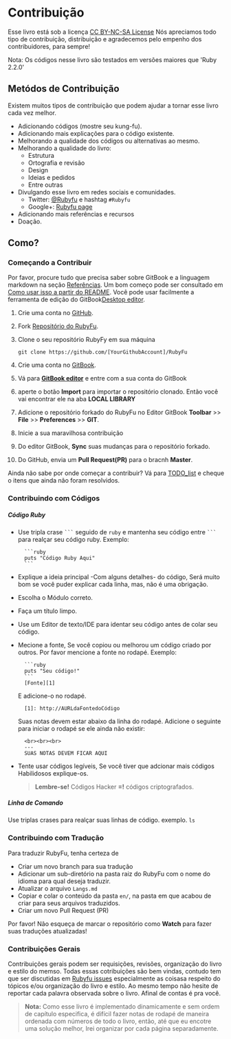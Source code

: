 # Contribuição
Esse livro está sob a licença [CC BY-NC-SA License][0] Nós apreciamos todo tipo de contribuição, distribuição e agradecemos pelo empenho dos contribuidores, para sempre! 

Nota: Os códigos nesse livro são testados em versões maiores que 'Ruby 2.2.0'

## Metódos de Contribuição
Existem muitos tipos de contribuição que podem ajudar a tornar esse livro cada vez melhor.

* Adicionando códigos (mostre seu kung-fu).
* Adicionando mais explicações para o código existente.
* Melhorando a qualidade dos códigos ou alternativas ao mesmo.
* Melhorando a qualidade do livro:
    * Estrutura 
    * Ortografia e revisão
    * Design
    * Ideias e pedidos
    * Entre outras
* Divulgando esse livro em redes sociais e comunidades.
    * Twitter: [@Rubyfu][8] e hashtag `#Rubyfu`
    * Google+: [Rubyfu page][9]
* Adicionando mais referências e recursos
* Doação.


## Como?

### Começando a Contribuir
Por favor, procure tudo que precisa saber sobre GitBook e a linguagem markdown na seção [Referências][1]. Um bom começo pode ser consultado em [Como usar isso a partir do README][2]. Você pode usar facilmente a ferramenta de edição do GitBook[Desktop editor][3].

1. Crie uma conta no [GitHub][5].
2. Fork [Repositório do RubyFu][4].
3. Clone o seu repositório RubyFy em sua máquina 
   
   `git clone https://github.com/[YourGithubAccount]/RubyFu` 
4. Crie uma conta no [GitBook][6].
5. Vá para  [**GitBook editor**][3] e entre com a sua conta do GitBook
6. aperte o botão  **Import**  para importar o repositório clonado. Então você vai encontrar ele na aba **LOCAL LIBRARY**
7. Adicione o repositório forkado do RubyFu no Editor GitBook **Toolbar** >> **File** >> **Preferences** >> **GIT**.
8. Inicie a sua maravilhosa contribuição
9. Do editor GitBook, **Sync** suas mudanças para o repositório forkado.
10. Do GitHub, envia um **Pull Request(PR)** para o bracnh **Master**.


Ainda não sabe por onde começar a contribuir? Vá para [TODO_list](contributors/todo.md) e cheque o itens que ainda não foram resolvidos.
### Contribuindo com Códigos

##### Código Ruby
* Use tripla crase ` ``` ` seguido de `ruby` e mantenha seu código entre ` ``` ` para realçar seu código ruby. Exemplo:

        ```ruby
        puts "Código Ruby Aqui"
        ```
* Explique a ideia principal -Com alguns detalhes- do código, Será muito bom se você puder explicar cada linha, mas, não é uma obrigação.
* Escolha o Módulo correto.
* Faça um título limpo.
* Use um Editor de texto/IDE  para identar seu código antes de colar seu código.
* Mecione a fonte, Se você copiou ou melhorou um código criado por outros. Por favor mencione a fonte no rodapé. Exemplo:

        ```ruby
        puts "Seu código!"
        ```
        [Fonte][1]
    E adicione-o no rodapé.

        [1]: http://AURLdaFontedoCódigo

    Suas notas devem estar abaixo da linha do rodapé. Adicione o seguinte para iniciar o rodapé se ele ainda não existir:
       
        <br><br><br>
        ---
        SUAS NOTAS DEVEM FICAR AQUI

* Tente usar códigos legíveis, Se você tiver que adcionar mais códigos Habilidosos explique-os.
    > **Lembre-se!** Códigos Hacker **=!** códigos criptografados.


##### Linha de Comando
Use triplas crases para realçar suas linhas de código. exemplo.
    ```
    ls
    ``` 

### Contribuindo com Tradução 
Para traduzir RubyFu, tenha certeza de
- Criar um novo branch para sua tradução
- Adicionar um sub-diretório na pasta raiz do RubyFu com o nome do idioma para qual deseja traduzir.
- Atualizar o arquivo `Langs.md`
- Copiar e colar o conteúdo da pasta `en/`, na pasta em que acabou de criar para seus arquivos traduzidos.
- Criar um novo Pull Request (PR)

Por favor! Não esqueça de marcar o repositório como **Watch** para fazer suas traduções atualizadas!

### Contribuições Gerais
Contribuições gerais podem ser requisições, revisões, organização do livro e estilo do memso. Todas essas cotribuições são bem vindas, contudo tem que ser discutidas em [Rubyfu issues][7] especialmente as coisasa respeito do tópicos e/ou organização do livro e estilo. Ao mesmo tempo não hesite de reportar cada palavra observada sobre o livro. Afinal de contas é pra você. 


> **Nota:** Como esse livro é implementado dinamicamente e sem ordem de capítulo especifica, é difícil fazer notas de rodapé de maneira ordenada com números de todo o livro, então, até que eu encotre uma solução melhor, Irei organizar por cada página separadamente.

<br><br><br>
---
[0]: https://creativecommons.org/licenses/by-nc-sa/3.0/
[1]: references/README.md
[2]: https://github.com/GitbookIO/gitbook
[3]: https://www.gitbook.com/editor
[4]: https://github.com/rubyfu/RubyFu
[5]: https://github.com
[6]: http://gitbook.com
[7]: https://github.com/rubyfu/RubyFu/issues
[8]: https://twitter.com/Rubyfu
[9]: https://plus.google.com/114358908164154763697




